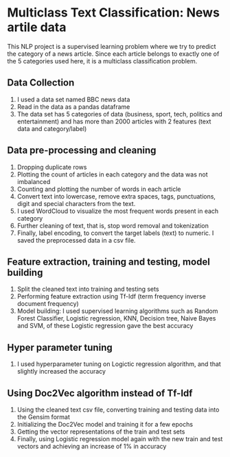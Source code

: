 # Multiclass Text Classification: News artile data

This NLP project is a supervised learning problem where we try to predict the category of a news article. Since each article belongs to exactly one of the 5 categories used here, it is a multiclass classification problem.
## Data Collection
1. I used a data set named BBC news data
2. Read in the data as a pandas dataframe
3. The data set has 5 categories of data (business, sport, tech, politics and entertainment) and has more than 2000 articles with 2 features (text data and category/label)

## Data pre-processing and cleaning
1. Dropping duplicate rows
2. Plotting the count of articles in each category and the data was not imbalanced
3. Counting and plotting the number of words in each article
4. Convert text into lowercase, remove extra spaces, tags, punctuations, digit and special characters from the text.
5. I used WordCloud to visualize the most frequent words present in each category
6. Further cleaning of text, that is, stop word removal and tokenization
7. Finally, label encoding, to convert the target labels (text) to numeric. I saved the preprocessed data in a csv file.

## Feature extraction, training and testing, model building
1. Split the cleaned text into training and testing sets
2. Performing feature extraction using Tf-Idf (term frequency inverse document frequency)
3. Model building: I used supervised learning algorithms such as Random Forest Classifier, Logistic regression, KNN, Decision tree, Naive Bayes and SVM, of these Logistic regression gave the best accuracy 

## Hyper parameter tuning
1. I used hyperparameter tuning on Logictic regression algorithm, and that slightly increased the accuracy
 
## Using Doc2Vec algorithm instead of Tf-Idf
1. Using the cleaned text csv file, converting training and testing data into the Gensim format
2. Initializing the Doc2Vec model and training it for a few epochs
3. Getting the vector representations of the train and test sets
4. Finally, using Logistic regression model again with the new train and test vectors and achieving an increase of 1% in accuracy 
